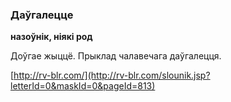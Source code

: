 ### Даўгалецце
**назоўнік, ніякі род**

Доўгае жыццё. Прыклад чалавечага даўгалецця.

<a rel="author">[http://rv-blr.com/](http://rv-blr.com/slounik.jsp?letterId=0&maskId=0&pageId=813)</a>
